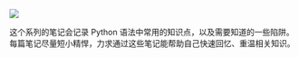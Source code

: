 ![](https://p99.pstatp.com/large/1b870002fead064aff93)

这个系列的笔记会记录 Python 语法中常用的知识点，以及需要知道的一些陷阱。 每篇笔记尽量短小精悍，力求通过这些笔记能帮助自己快速回忆、重温相关知识。